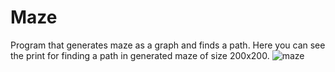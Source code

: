 # Maze
Program that generates maze as a graph and finds a path.
Here you can see the print for finding a path in generated maze of size 200x200.
![maze](http://i.imgur.com/FYIjB9T.jpg)
